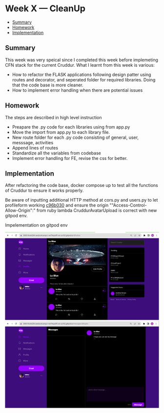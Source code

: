 # Week X — CleanUp

- [Summary](#summary)
- [Homework](#homework)
- [Implementation](#implementation)

## Summary
This week was very speical since I completed this week before implemeting CFN stack for the current Cruddur. What I learnt from this week is various:
- How to refactor the FLASK applications following design patter using routes and decorator, and seperated folder for required libraries. Doing that the code base is more cleaner.
- How to implement error handling when there are potential issues

## Homework

The steps are described in high level instruction
- Preapare the .py code for each libraries using from app.py
- Move the import from app.py to each library file.
- New route folder for each .py code consisting of general, user, messsage, activities
- Append lines of routes
- Standardize all the variables from codebase
- Implement error handling for FE, revise the css for better.

## Implementation
After refactoring the code base, docker compose up to test all the functions of Cruddur to ensure it works properly.

Be aware of inputting additional HTTP method at cors.py and users.py to let profileform working [c96b030](https://github.com/lhviet204/aws-bootcamp-cruddur-2023/commit/c96b030beea455686d770367b5b661c4df648a3c) and ensure the origin ""Access-Control-Allow-Origin":" from ruby lambda CruddurAvatarUpload is correct with new gitpod env.

Impelementation on gitpod env

![](./assets/weekx/weekx-refactor-profile-gitpod-env.png)
![](./assets/weekx/weekx-refactor-post-message-gitpod-env.png)
